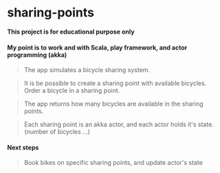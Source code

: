 
# sharing-points

 **This project is for educational purpose only**

#### My point is to work and with Scala, play framework, and actor programming (akka)

> The app simulates a bicycle sharing system.

> It is be possible to create a sharing point with available bicycles. Order a bicycle in a sharing point. 

> The app returns how many bicycles are available in the sharing points.

> Each sharing point is an akka actor, and each actor holds it's state. (number of bicycles ...)

#### Next steps 

> Book bikes on specific sharing points, and update actor's state
